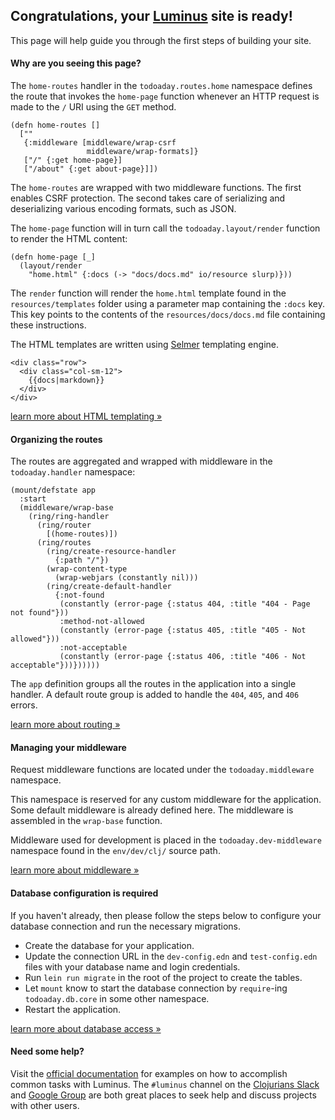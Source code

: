 <h2 class="alert alert-success">Congratulations, your <a class="alert-link" href="http://luminusweb.net">Luminus</a> site is ready!</h2>

This page will help guide you through the first steps of building your site.

#### Why are you seeing this page?

The `home-routes` handler in the `todoaday.routes.home` namespace
defines the route that invokes the `home-page` function whenever an HTTP
request is made to the `/` URI using the `GET` method.

```
(defn home-routes []
  [""
   {:middleware [middleware/wrap-csrf
                 middleware/wrap-formats]}
   ["/" {:get home-page}]
   ["/about" {:get about-page}]])
```

The `home-routes` are wrapped with two middleware functions. The first enables CSRF protection.
The second takes care of serializing and deserializing various encoding formats, such as JSON.

The `home-page` function will in turn call the `todoaday.layout/render` function
to render the HTML content:

```
(defn home-page [_]
  (layout/render
    "home.html" {:docs (-> "docs/docs.md" io/resource slurp)}))
```

The `render` function will render the `home.html` template found in the `resources/templates`
folder using a parameter map containing the `:docs` key. This key points to the
contents of the `resources/docs/docs.md` file containing these instructions.


The HTML templates are written using [Selmer](https://github.com/yogthos/Selmer) templating engine.


```
<div class="row">
  <div class="col-sm-12">
    {{docs|markdown}}
  </div>
</div>
```

<a class="btn btn-primary" href="http://www.luminusweb.net/docs/html_templating.md">learn more about HTML templating »</a>



#### Organizing the routes

The routes are aggregated and wrapped with middleware in the `todoaday.handler` namespace:

```
(mount/defstate app
  :start
  (middleware/wrap-base
    (ring/ring-handler
      (ring/router
        [(home-routes)])
      (ring/routes
        (ring/create-resource-handler
          {:path "/"})
        (wrap-content-type
          (wrap-webjars (constantly nil)))
        (ring/create-default-handler
          {:not-found
           (constantly (error-page {:status 404, :title "404 - Page not found"}))
           :method-not-allowed
           (constantly (error-page {:status 405, :title "405 - Not allowed"}))
           :not-acceptable
           (constantly (error-page {:status 406, :title "406 - Not acceptable"}))})))))
```

The `app` definition groups all the routes in the application into a single handler.
A default route group is added to handle the `404`, `405`, and `406` errors.

<a class="btn btn-primary" href="https://metosin.github.io/reitit/basics">learn more about routing »</a>

#### Managing your middleware

Request middleware functions are located under the `todoaday.middleware` namespace.

This namespace is reserved for any custom middleware for the application. Some default middleware is
already defined here. The middleware is assembled in the `wrap-base` function.

Middleware used for development is placed in the `todoaday.dev-middleware` namespace found in
the `env/dev/clj/` source path.

<a class="btn btn-primary" href="http://www.luminusweb.net/docs/middleware.md">learn more about middleware »</a>

<div class="bs-callout bs-callout-danger">

#### Database configuration is required

If you haven't already, then please follow the steps below to configure your database connection and run the necessary migrations.

* Create the database for your application.
* Update the connection URL in the `dev-config.edn` and `test-config.edn` files with your database name and login credentials.
* Run `lein run migrate` in the root of the project to create the tables.
* Let `mount` know to start the database connection by `require`-ing `todoaday.db.core` in some other namespace.
* Restart the application.

<a class="btn btn-primary" href="http://www.luminusweb.net/docs/database.md">learn more about database access »</a>

</div>



#### Need some help?

Visit the [official documentation](http://www.luminusweb.net/docs) for examples
on how to accomplish common tasks with Luminus. The `#luminus` channel on the [Clojurians Slack](http://clojurians.net/) and [Google Group](https://groups.google.com/forum/#!forum/luminusweb) are both great places to seek help and discuss projects with other users.
